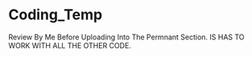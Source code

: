# Coding_Temp
Review By Me Before Uploading Into The Permnant Section. IS HAS TO WORK WITH ALL THE OTHER CODE.
